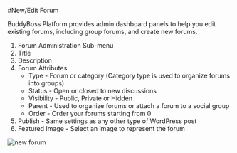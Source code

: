 #New/Edit Forum

BuddyBoss Platform provides admin dashboard panels to help you edit existing forums, including group forums, and create new forums.

1.  Forum Administration Sub-menu
2.  Title
3.  Description
4.  Forum Attributes
    *   Type - Forum or category (Category type is used to organize forums into groups)
    *   Status - Open or closed to new discussions
    *   Visibility - Public, Private or Hidden
    *   Parent - Used to organize forums or attach a forum to a social group
    *   Order - Order your forums starting from 0
5.  Publish - Same settings as any other type of WordPress post
6.  Featured Image - Select an image to represent the forum

![new forum](https://www.dropbox.com/s/sf3a68dspaqu99k/newforum.jpg?raw=1)
